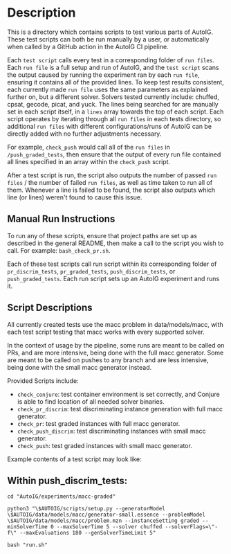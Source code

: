 # Description

This is a directory which contains scripts to test various parts of AutoIG. These test scripts can both be run manually by a user, or automatically when called by a GitHub action in the AutoIG CI pipeline.

Each `test script` calls every test in a corresponding folder of `run files`. Each `run file` is a full setup and run of AutoIG, and the `test script` scans the output caused by running the experiment ran by each `run file`, ensuring it contains all of the provided lines. To keep test results consistent, each currently made `run file` uses the same parameters as explained further on, but a different solver. Solvers tested currently include: chuffed, cpsat, gecode, picat, and yuck. The lines being searched for are manually set in each script itself, in a `lines` array towards the top of each script. Each script operates by iterating through all `run files` in each tests directory, so additional `run files` with different configurations/runs of AutoIG can be directly added with no further adjustments necessary.

For example, `check_push` would call all of the `run files` in `/push_graded_tests`, then ensure that the output of every run file contained all lines specified in an array within the `check_push` script.

After a test script is run, the script also outputs the number of passed `run files` / the number of failed `run files`, as well as time taken to run all of them. Whenever a line is failed to be found, the script also outputs which line (or lines) weren't found to cause this issue.

## Manual Run Instructions

To run any of these scripts, ensure that project paths are set up as described in the general README, then make a call to the script you wish to call. For example: `bash_check_pr.sh`.

Each of these test scripts call run script within its corresponding folder of `pr_discrim_tests`, `pr_graded_tests`, `push_discrim_tests`, or `push_graded_tests`. Each run script sets up an AutoIG experiment and runs it.

## Script Descriptions

All currently created tests use the macc problem in data/models/macc, with each test script testing that macc works with every supported solver.

In the context of usage by the pipeline, some runs are meant to be called on PRs, and are more intensive, being done with the full macc generator. Some are meant to be called on pushes to any branch and are less intensive, being done with the small macc generator instead.

Provided Scripts include:

- `check_conjure`: test container environment is set correctly, and Conjure is able to find location of all needed solver binaries.
- `check_pr_discrim`: test discriminating instance generation with full macc generator.
- `check_pr`: test graded instances with full macc generator.
- `check_push_discrim`: test discriminating instances with small macc generator.
- `check_push`: test graded instances with small macc generator.

Example contents of a test script may look like:

## Within push_discrim_tests:

`cd "AutoIG/experiments/macc-graded"`

`python3 "\$AUTOIG/scripts/setup.py --generatorModel \$AUTOIG/data/models/macc/generator-small.essence --problemModel \$AUTOIG/data/models/macc/problem.mzn --instanceSetting graded --minSolverTime 0 --maxSolverTime 5 --solver chuffed --solverFlags=\"-f\" --maxEvaluations 180 --genSolverTimeLimit 5"`

`bash "run.sh"`
